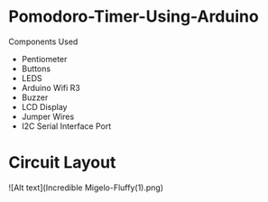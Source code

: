 # Pomodoro-Timer-Using-Arduino

Components Used

- Pentiometer
- Buttons
- LEDS
- Arduino Wifi R3
- Buzzer
- LCD Display
- Jumper Wires
- I2C Serial Interface Port

# Circuit Layout

![Alt text](Incredible Migelo-Fluffy(1).png)
